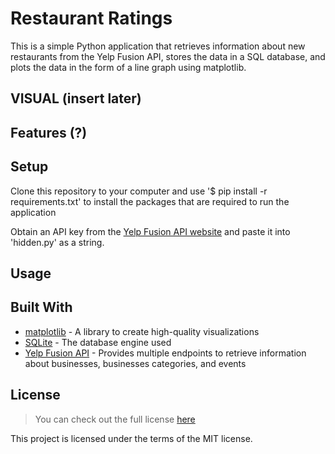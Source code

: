 # Restaurant Ratings
This is a simple Python application that retrieves information about new restaurants from the Yelp Fusion API, stores the data in a SQL database, and plots the data in the form of a line graph using matplotlib. 

## VISUAL (insert later)

## Features (?)

## Setup
Clone this repository to your computer and use '$ pip install -r requirements.txt' to install the packages that are required to run the application

Obtain an API key from the [Yelp Fusion API website](https://www.yelp.com/fusion) and paste it into 'hidden.py' as a string.

## Usage


## Built With
* [matplotlib](https://matplotlib.org/) - A library to create high-quality visualizations
* [SQLite](https://www.sqlite.org/index.html) - The database engine used
* [Yelp Fusion API](https://www.yelp.com/fusion) - Provides multiple endpoints to retrieve information about businesses, businesses categories, and events


## License
> You can check out the full license [here](https://github.com/TylerWon/restaurant-ratings/blob/master/LICENSE)

This project is licensed under the terms of the MIT license. 
